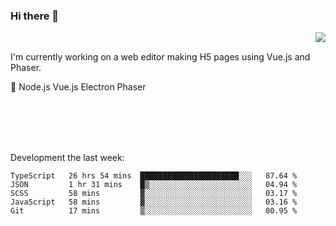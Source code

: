 ### Hi there 👋

<img align="right" src="https://github-readme-stats.vercel.app/api?username=jasonpanggo"/>

<br>
<p align="left">
I'm currently working on a web editor making H5 pages using Vue.js and Phaser.
</p>
<p align="left">
📖 Node.js Vue.js Electron Phaser
</p>
<br>
<br>
<br>
<br>

Development the last week:
<!--START_SECTION:waka-->
```text
TypeScript   26 hrs 54 mins  ██████████████████████░░░   87.64 % 
JSON         1 hr 31 mins    █▒░░░░░░░░░░░░░░░░░░░░░░░   04.94 % 
SCSS         58 mins         ▓░░░░░░░░░░░░░░░░░░░░░░░░   03.17 % 
JavaScript   58 mins         ▓░░░░░░░░░░░░░░░░░░░░░░░░   03.16 % 
Git          17 mins         ▒░░░░░░░░░░░░░░░░░░░░░░░░   00.95 % 
```
<!--END_SECTION:waka-->

<!--
**JASONPANGGO/jasonpanggo** is a ✨ _special_ ✨ repository because its `README.md` (this file) appears on your GitHub profile.

Here are some ideas to get you started:

- 🔭 I’m currently working on ...
- 🌱 I’m currently learning ...
- 👯 I’m looking to collaborate on ...
- 🤔 I’m looking for help with ...
- 💬 Ask me about ...
- 📫 How to reach me: ...
- 😄 Pronouns: ...
- ⚡ Fun fact: ...
-->
